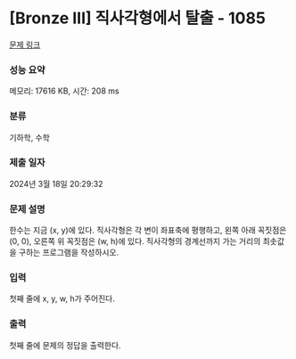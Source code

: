 # [Bronze III] 직사각형에서 탈출 - 1085 

[문제 링크](https://www.acmicpc.net/problem/1085) 

### 성능 요약

메모리: 17616 KB, 시간: 208 ms

### 분류

기하학, 수학

### 제출 일자

2024년 3월 18일 20:29:32

### 문제 설명

<p>한수는 지금 (x, y)에 있다. 직사각형은 각 변이 좌표축에 평행하고, 왼쪽 아래 꼭짓점은 (0, 0), 오른쪽 위 꼭짓점은 (w, h)에 있다. 직사각형의 경계선까지 가는 거리의 최솟값을 구하는 프로그램을 작성하시오.</p>

### 입력 

 <p>첫째 줄에 x, y, w, h가 주어진다.</p>

### 출력 

 <p>첫째 줄에 문제의 정답을 출력한다.</p>

